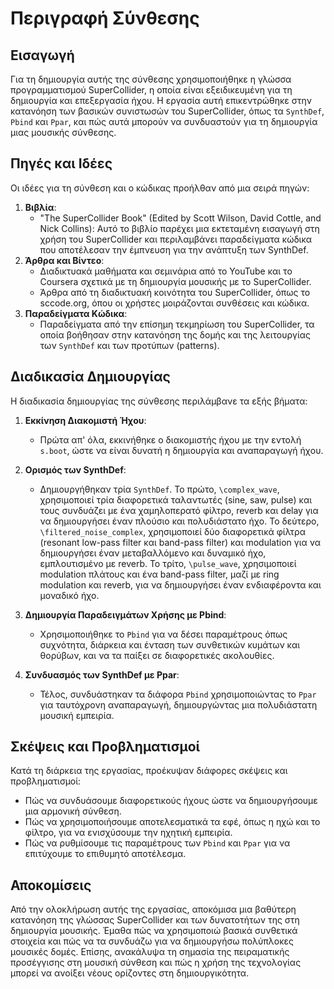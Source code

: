# Περιγραφή Σύνθεσης

## Εισαγωγή
Για τη δημιουργία αυτής της σύνθεσης χρησιμοποιήθηκε η γλώσσα προγραμματισμού SuperCollider, η οποία είναι εξειδικευμένη για τη δημιουργία και επεξεργασία ήχου. Η εργασία αυτή επικεντρώθηκε στην κατανόηση των βασικών συνιστωσών του SuperCollider, όπως τα `SynthDef`, `Pbind` και `Ppar`, και πώς αυτά μπορούν να συνδυαστούν για τη δημιουργία μιας μουσικής σύνθεσης.

## Πηγές και Ιδέες
Οι ιδέες για τη σύνθεση και ο κώδικας προήλθαν από μια σειρά πηγών:
1. **Βιβλία**:
    - "The SuperCollider Book" (Edited by Scott Wilson, David Cottle, and Nick Collins): Αυτό το βιβλίο παρέχει μια εκτεταμένη εισαγωγή στη χρήση του SuperCollider και περιλαμβάνει παραδείγματα κώδικα που αποτέλεσαν την έμπνευση για την ανάπτυξη των SynthDef.
2. **Άρθρα και Βίντεο**:
    - Διαδικτυακά μαθήματα και σεμινάρια από το YouTube και το Coursera σχετικά με τη δημιουργία μουσικής με το SuperCollider.
    - Άρθρα από τη διαδικτυακή κοινότητα του SuperCollider, όπως το sccode.org, όπου οι χρήστες μοιράζονται συνθέσεις και κώδικα.
3. **Παραδείγματα Κώδικα**:
    - Παραδείγματα από την επίσημη τεκμηρίωση του SuperCollider, τα οποία βοήθησαν στην κατανόηση της δομής και της λειτουργίας των `SynthDef` και των προτύπων (patterns).

## Διαδικασία Δημιουργίας
Η διαδικασία δημιουργίας της σύνθεσης περιλάμβανε τα εξής βήματα:

1. **Εκκίνηση Διακομιστή Ήχου**:
    - Πρώτα απ' όλα, εκκινήθηκε ο διακομιστής ήχου με την εντολή `s.boot`, ώστε να είναι δυνατή η δημιουργία και αναπαραγωγή ήχου.

2. **Ορισμός των SynthDef**:
    - Δημιουργήθηκαν τρία `SynthDef`. Το πρώτο, `\complex_wave`, χρησιμοποιεί τρία διαφορετικά ταλαντωτές (sine, saw, pulse) και τους συνδυάζει με ένα χαμηλοπερατό φίλτρο, reverb και delay για να δημιουργήσει έναν πλούσιο και πολυδιάστατο ήχο. Το δεύτερο, `\filtered_noise_complex`, χρησιμοποιεί δύο διαφορετικά φίλτρα (resonant low-pass filter και band-pass filter) και modulation για να δημιουργήσει έναν μεταβαλλόμενο και δυναμικό ήχο, εμπλουτισμένο με reverb. Το τρίτο, `\pulse_wave`, χρησιμοποιεί modulation πλάτους και ένα band-pass filter, μαζί με ring modulation και reverb, για να δημιουργήσει έναν ενδιαφέροντα και μοναδικό ήχο.

3. **Δημιουργία Παραδειγμάτων Χρήσης με Pbind**:
    - Χρησιμοποιήθηκε το `Pbind` για να δέσει παραμέτρους όπως συχνότητα, διάρκεια και ένταση των συνθετικών κυμάτων και θορύβων, και να τα παίξει σε διαφορετικές ακολουθίες.

4. **Συνδυασμός των SynthDef με Ppar**:
    - Τέλος, συνδυάστηκαν τα διάφορα `Pbind` χρησιμοποιώντας το `Ppar` για ταυτόχρονη αναπαραγωγή, δημιουργώντας μια πολυδιάστατη μουσική εμπειρία.

## Σκέψεις και Προβληματισμοί
Κατά τη διάρκεια της εργασίας, προέκυψαν διάφορες σκέψεις και προβληματισμοί:
- Πώς να συνδυάσουμε διαφορετικούς ήχους ώστε να δημιουργήσουμε μια αρμονική σύνθεση.
- Πώς να χρησιμοποιήσουμε αποτελεσματικά τα εφέ, όπως η ηχώ και το φίλτρο, για να ενισχύσουμε την ηχητική εμπειρία.
- Πώς να ρυθμίσουμε τις παραμέτρους των `Pbind` και `Ppar` για να επιτύχουμε το επιθυμητό αποτέλεσμα.

## Αποκομίσεις
Από την ολοκλήρωση αυτής της εργασίας, αποκόμισα μια βαθύτερη κατανόηση της γλώσσας SuperCollider και των δυνατοτήτων της στη δημιουργία μουσικής. Έμαθα πώς να χρησιμοποιώ βασικά συνθετικά στοιχεία και πώς να τα συνδυάζω για να δημιουργήσω πολύπλοκες μουσικές δομές. Επίσης, ανακάλυψα τη σημασία της πειραματικής προσέγγισης στη μουσική σύνθεση και πώς η χρήση της τεχνολογίας μπορεί να ανοίξει νέους ορίζοντες στη δημιουργικότητα.
